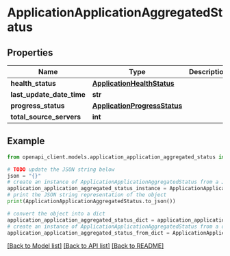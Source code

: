 # ApplicationApplicationAggregatedStatus


## Properties

Name | Type | Description | Notes
------------ | ------------- | ------------- | -------------
**health_status** | [**ApplicationHealthStatus**](ApplicationHealthStatus.md) |  | [optional] 
**last_update_date_time** | **str** |  | [optional] 
**progress_status** | [**ApplicationProgressStatus**](ApplicationProgressStatus.md) |  | [optional] 
**total_source_servers** | **int** |  | [optional] 

## Example

```python
from openapi_client.models.application_application_aggregated_status import ApplicationApplicationAggregatedStatus

# TODO update the JSON string below
json = "{}"
# create an instance of ApplicationApplicationAggregatedStatus from a JSON string
application_application_aggregated_status_instance = ApplicationApplicationAggregatedStatus.from_json(json)
# print the JSON string representation of the object
print(ApplicationApplicationAggregatedStatus.to_json())

# convert the object into a dict
application_application_aggregated_status_dict = application_application_aggregated_status_instance.to_dict()
# create an instance of ApplicationApplicationAggregatedStatus from a dict
application_application_aggregated_status_from_dict = ApplicationApplicationAggregatedStatus.from_dict(application_application_aggregated_status_dict)
```
[[Back to Model list]](../README.md#documentation-for-models) [[Back to API list]](../README.md#documentation-for-api-endpoints) [[Back to README]](../README.md)


